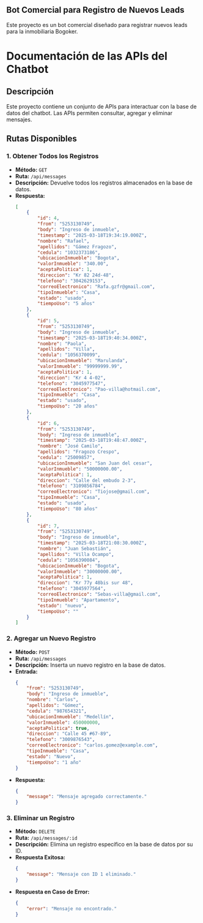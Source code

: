 ## Bot Comercial para Registro de Nuevos Leads

Este proyecto es un bot comercial diseñado para registrar nuevos leads para la inmobiliaria Bogoker.

# Documentación de las APIs del Chatbot

## Descripción
Este proyecto contiene un conjunto de APIs para interactuar con la base de datos del chatbot. Las APIs permiten consultar, agregar y eliminar mensajes.

## Rutas Disponibles

### 1. Obtener Todos los Registros
- **Método:** `GET`
- **Ruta:** `/api/messages`
- **Descripción:** Devuelve todos los registros almacenados en la base de datos.
- **Respuesta:**
    ```json
    [
        {
            "id": 4,
            "from": "5253130749",
            "body": "Ingreso de inmueble",
            "timestamp": "2025-03-18T19:34:19.000Z",
            "nombre": "Rafael",
            "apellidos": "Gámez Fragozo",
            "cedula": "1032373186",
            "ubicacionInmueble": "Bogota",
            "valorInmueble": "340.00",
            "aceptaPolitica": 1,
            "direccion": "Kr 82 24d-48",
            "telefono": "3042629153",
            "correoElectronico": "Rafa.gzfr@gmail.com",
            "tipoInmueble": "Casa",
            "estado": "usado",
            "tiempoUso": "5 años"
        },
        {
            "id": 5,
            "from": "5253130749",
            "body": "Ingreso de inmueble",
            "timestamp": "2025-03-18T19:40:34.000Z",
            "nombre": "Paola",
            "apellidos": "Villa",
            "cedula": "1056370099",
            "ubicacionInmueble": "Marulanda",
            "valorInmueble": "99999999.99",
            "aceptaPolitica": 1,
            "direccion": "Kr 4 4-02",
            "telefono": "3045977547",
            "correoElectronico": "Pao-villa@hotmail.com",
            "tipoInmueble": "Casa",
            "estado": "usado",
            "tiempoUso": "20 años"
        },
        {
            "id": 6,
            "from": "5253130749",
            "body": "Ingreso de inmueble",
            "timestamp": "2025-03-18T19:48:47.000Z",
            "nombre": "José Camilo",
            "apellidos": "Fragozo Crespo",
            "cedula": "25009857",
            "ubicacionInmueble": "San Juan del cesar",
            "valorInmueble": "50000000.00",
            "aceptaPolitica": 1,
            "direccion": "Calle del embudo 2-3",
            "telefono": "3109856784",
            "correoElectronico": "Tiojose@gmail.com",
            "tipoInmueble": "Casa",
            "estado": "usado",
            "tiempoUso": "80 años"
        },
        {
            "id": 7,
            "from": "5253130749",
            "body": "Ingreso de inmueble",
            "timestamp": "2025-03-18T21:08:30.000Z",
            "nombre": "Juan Sebastián",
            "apellidos": "Villa Ocampo",
            "cedula": "1056390084",
            "ubicacionInmueble": "Bogota",
            "valorInmueble": "30000000.00",
            "aceptaPolitica": 1,
            "direccion": "Kr 77y 48bis sur 48",
            "telefono": "3045977564",
            "correoElectronico": "Sebas-villa@gmail.com",
            "tipoInmueble": "Apartamento",
            "estado": "nuevo",
            "tiempoUso": ""
        }
    ]
    ```

### 2. Agregar un Nuevo Registro
- **Método:** `POST`
- **Ruta:** `/api/messages`
- **Descripción:** Inserta un nuevo registro en la base de datos.
- **Entrada:**
    ```json
    {
        "from": "5253130749",
        "body": "Ingreso de inmueble",
        "nombre": "Carlos",
        "apellidos": "Gómez",
        "cedula": "987654321",
        "ubicacionInmueble": "Medellín",
        "valorInmueble": 450000000,
        "aceptaPolitica": true,
        "direccion": "Calle 45 #67-89",
        "telefono": "3009876543",
        "correoElectronico": "carlos.gomez@example.com",
        "tipoInmueble": "Casa",
        "estado": "Nuevo",
        "tiempoUso": "1 año"
    }
    ```
- **Respuesta:**
    ```json
    {
        "message": "Mensaje agregado correctamente."
    }
    ```

### 3. Eliminar un Registro
- **Método:** `DELETE`
- **Ruta:** `/api/messages/:id`
- **Descripción:** Elimina un registro específico en la base de datos por su ID.
- **Respuesta Exitosa:**
    ```json
    {
        "message": "Mensaje con ID 1 eliminado."
    }
    ```
- **Respuesta en Caso de Error:**
    ```json
    {
        "error": "Mensaje no encontrado."
    }
    ```